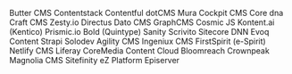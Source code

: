 Butter CMS
Contentstack
Contentful
dotCMS
Mura
Cockpit CMS
Core dna
Craft CMS
Zesty.io
Directus
Dato CMS
GraphCMS
Cosmic JS
Kontent.ai (Kentico)
Prismic.io
Bold (Quintype)
Sanity
Scrivito
Sitecore
DNN Evoq Content
Strapi
Solodev
Agility CMS
Ingeniux CMS
FirstSpirit (e-Spirit)
Netlify CMS
Liferay
CoreMedia Content Cloud
Bloomreach
Crownpeak
Magnolia CMS
Sitefinity
eZ Platform
Episerver